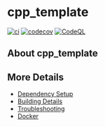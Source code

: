 # cpp_template

[![ci](https://github.com/tarun-kavipurapu/cpp_template/actions/workflows/ci.yml/badge.svg)](https://github.com/tarun-kavipurapu/cpp_template/actions/workflows/ci.yml)
[![codecov](https://codecov.io/gh/tarun-kavipurapu/cpp_template/branch/main/graph/badge.svg)](https://codecov.io/gh/tarun-kavipurapu/cpp_template)
[![CodeQL](https://github.com/tarun-kavipurapu/cpp_template/actions/workflows/codeql-analysis.yml/badge.svg)](https://github.com/tarun-kavipurapu/cpp_template/actions/workflows/codeql-analysis.yml)

## About cpp_template



## More Details

 * [Dependency Setup](README_dependencies.md)
 * [Building Details](README_building.md)
 * [Troubleshooting](README_troubleshooting.md)
 * [Docker](README_docker.md)
